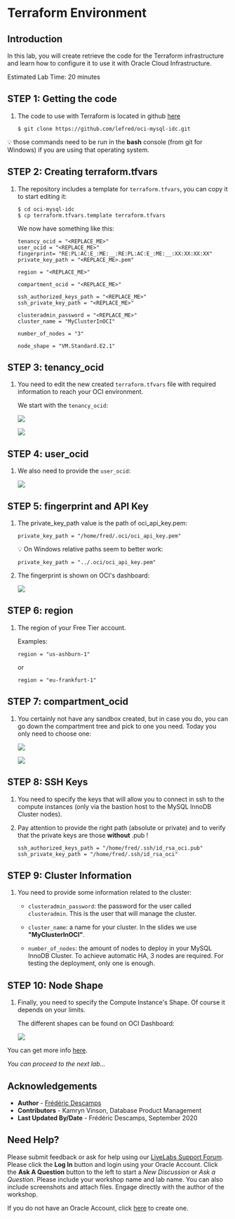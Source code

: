# Terraform Environment

## Introduction

In this lab, you will create retrieve the code for the Terraform infrastructure and learn how to configure it to use it with Oracle Cloud Infrastructure.

Estimated Lab Time: 20 minutes
 
## **STEP 1**: Getting the code

1. The code to use with Terraform is located in github [here](https://github.com/lefred/oci-mysql-idc.git)

    ```
    $ git clone https://github.com/lefred/oci-mysql-idc.git
    ```

💡 those commands need to be run in the **bash** console (from git for Windows) if you are using that operating system.

## **STEP 2**: Creating terraform.tfvars

1. The repository includes a template for `terraform.tfvars`, you can copy it to start editing it:

    ```
    $ cd oci-mysql-idc
    $ cp terraform.tfvars.template terraform.tfvars
    ``` 

    We now have something like this: 

    ```
    tenancy_ocid = "<REPLACE_ME>"
    user_ocid = "<REPLACE_ME>"
    fingerprint= "RE:PL:AC:E_:ME:__:RE:PL:AC:E_:ME:__:XX:XX:XX:XX"
    private_key_path = "<REPLACE_ME>.pem"

    region = "<REPLACE_ME>"

    compartment_ocid = "<REPLACE_ME>"

    ssh_authorized_keys_path = "<REPLACE_ME>"
    ssh_private_key_path = "<REPLACE_ME>"

    clusteradmin_password = "<REPLACE_ME>"
    cluster_name = "MyClusterInOCI"

    number_of_nodes = "3"

    node_shape = "VM.Standard.E2.1"
    ```

## **STEP 3**: tenancy_ocid

1. You need to edit the new created `terraform.tfvars` file with required information to reach your OCI environment.

    We start with the `tenancy_ocid`:

    ![](.././images/gui/01.png)  

    ![](.././images/gui/02.png)

## **STEP 4**: user_ocid

1. We also need to provide the `user_ocid`:

    ![](.././images/gui/03.png)

## **STEP 5**: fingerprint and API Key

1. The private\_key\_path value is the path of oci\_api\_key.pem:

    ```
    private_key_path = "/home/fred/.oci/oci_api_key.pem"
    ```

    💡 On Windows relative paths seem to better work:

    ```
    private_key_path = "../.oci/oci_api_key.pem"
    ```

2. The fingerprint is shown on OCI's dashboard:

    ![](.././images/gui/12.png)

## **STEP 6**: region

1. The region of your Free Tier account.

    Examples:

    ```
    region = "us-ashburn-1"
    ```

    or 

    ```
    region = "eu-frankfurt-1"
    ```

## **STEP 7**: compartment_ocid

1. You certainly not have any sandbox created, but in case you do, you can go down the compartment tree and pick to one you need. Today you only need to choose one:

    ![](.././images/gui/05.png)

    ![](.././images/gui/06.png)

## **STEP 8**: SSH Keys

1. You need to specify the keys that will allow you to connect in ssh to the compute instances (only via the bastion host to the MySQL InnoDB Cluster nodes).

2. Pay attention to provide the right path (absolute or private) and to verify that the private keys are those **without** .pub !

    ```
    ssh_authorized_keys_path = "/home/fred/.ssh/id_rsa_oci.pub"
    ssh_private_key_path = "/home/fred/.ssh/id_rsa_oci"
    ```

## **STEP 9**: Cluster Information

1. You need to provide some information related to the cluster:

    * `clusteradmin_password`: the password for the user called `clusteradmin`. This is the user that will manage the cluster.

    * `cluster_name`: a name for your cluster. In the slides we use **"MyClusterInOCI"**.

    * `number_of_nodes`: the amount of nodes to deploy in your MySQL InnoDB Cluster. To achieve automatic HA, 3 nodes are required. For testing the deployment, only one is enough.


## **STEP 10**: Node Shape

1. Finally, you need to specify the Compute Instance's Shape. Of course it depends on your limits.

    The different shapes can be found on OCI Dashboard:

    ![](.././images/gui/13.png)

You can get more info [here](https://docs.cloud.oracle.com/en-us/iaas/Content/Compute/References/computeshapes.htm).

*You can proceed to the next lab…*

## Acknowledgements

- **Author** - [Frédéric Descamps](https://lefred.be)
- **Contributors** - Kamryn Vinson, Database Product Management
- **Last Updated By/Date** - Frédéric Descamps, September 2020

## Need Help?
Please submit feedback or ask for help using our [LiveLabs Support Forum](https://community.oracle.com/tech/developers/categories/livelabsdiscussions). Please click the **Log In** button and login using your Oracle Account. Click the **Ask A Question** button to the left to start a *New Discussion* or *Ask a Question*.  Please include your workshop name and lab name.  You can also include screenshots and attach files.  Engage directly with the author of the workshop.

If you do not have an Oracle Account, click [here](https://profile.oracle.com/myprofile/account/create-account.jspx) to create one. 
